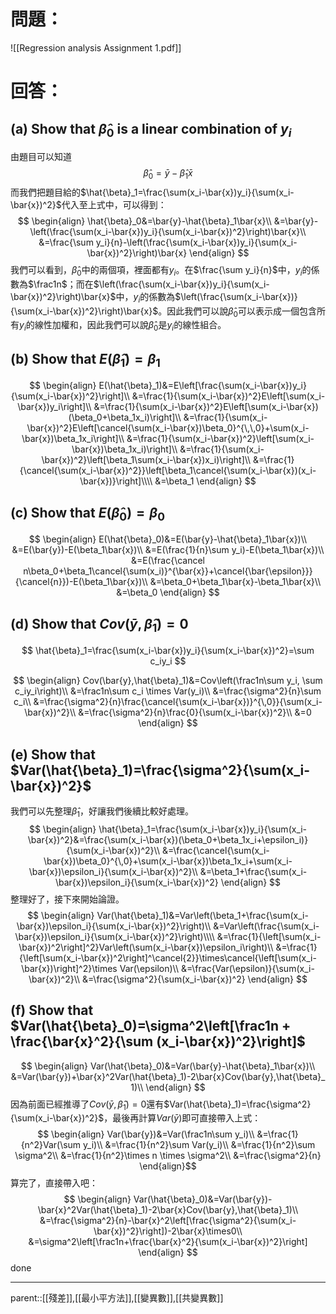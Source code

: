 # 問題：
![[Regression analysis Assignment 1.pdf]]
# 回答：
## (a) Show that $\hat{\beta}_0$ is a linear combination of $y_i$
由題目可以知道
$$
\hat{\beta}_0=\bar{y}-\hat{\beta}_1\bar{x}
$$
而我們把題目給的$\hat{\beta}_1=\frac{\sum(x_i-\bar{x})y_i}{\sum(x_i-\bar{x})^2}$代入至上式中，可以得到：
$$
\begin{align}
\hat{\beta}_0&=\bar{y}-\hat{\beta}_1\bar{x}\\
&=\bar{y}-\left(\frac{\sum(x_i-\bar{x})y_i}{\sum(x_i-\bar{x})^2}\right)\bar{x}\\
&=\frac{\sum y_i}{n}-\left(\frac{\sum(x_i-\bar{x})y_i}{\sum(x_i-\bar{x})^2}\right)\bar{x}
\end{align}
$$
我們可以看到，$\hat{\beta}_0$中的兩個項，裡面都有$y_i$。在$\frac{\sum y_i}{n}$中，$y_i$的係數為$\frac1n$；而在$\left(\frac{\sum(x_i-\bar{x})y_i}{\sum(x_i-\bar{x})^2}\right)\bar{x}$中，$y_i$的係數為$\left(\frac{\sum(x_i-\bar{x})}{\sum(x_i-\bar{x})^2}\right)\bar{x}$。因此我們可以說$\hat{\beta}_0$可以表示成一個包含所有$y_i$的線性加權和，因此我們可以說$\hat{\beta}_0$是$y_i$的線性組合。
## (b) Show that $E(\hat{\beta}_1)=\beta_1$
$$
\begin{align}
E(\hat{\beta}_1)&=E\left[\frac{\sum(x_i-\bar{x})y_i}{\sum(x_i-\bar{x})^2}\right]\\
&=\frac{1}{\sum(x_i-\bar{x})^2}E\left[\sum(x_i-\bar{x})y_i\right]\\
&=\frac{1}{\sum(x_i-\bar{x})^2}E\left[\sum(x_i-\bar{x})(\beta_0+\beta_1x_i)\right]\\
&=\frac{1}{\sum(x_i-\bar{x})^2}E\left[\cancel{\sum(x_i-\bar{x})\beta_0}^{\,\,0}+\sum(x_i-\bar{x})\beta_1x_i\right]\\
&=\frac{1}{\sum(x_i-\bar{x})^2}\left[\sum(x_i-\bar{x})\beta_1x_i)\right]\\
&=\frac{1}{\sum(x_i-\bar{x})^2}\left[\beta_1\sum(x_i-\bar{x})x_i)\right]\\
&=\frac{1}{\cancel{\sum(x_i-\bar{x})^2}}\left[\beta_1\cancel{\sum(x_i-\bar{x})(x_i-\bar{x})}\right]\\\\
&=\beta_1
\end{align}
$$
## (c) Show that $E(\hat{\beta}_0)=\beta_0$
$$
\begin{align}
E(\hat{\beta}_0)&=E(\bar{y}-\hat{\beta}_1\bar{x})\\
&=E(\bar{y})-E(\beta_1\bar{x})\\
&=E(\frac{1}{n}\sum y_i)-E(\beta_1\bar{x})\\
&=E(\frac{\cancel n\beta_0+\beta_1\cancel{\sum(x_i)}^{\bar{x}}+\cancel{\bar{\epsilon}}}{\cancel{n}})-E(\beta_1\bar{x})\\
&=\beta_0+\beta_1\bar{x}-\beta_1\bar{x}\\
&=\beta_0
\end{align}
$$
## (d) Show that $Cov(\bar{y},\hat{\beta}_1)=0$
$$
\hat{\beta}_1=\frac{\sum(x_i-\bar{x})y_i}{\sum(x_i-\bar{x})^2}=\sum c_iy_i
$$

$$
\begin{align}
Cov(\bar{y},\hat{\beta}_1)&=Cov\left(\frac1n\sum y_i, \sum c_iy_i\right)\\
&=\frac1n\sum c_i \times Var(y_i)\\
&=\frac{\sigma^2}{n}\sum c_i\\
&=\frac{\sigma^2}{n}\frac{\cancel{\sum(x_i-\bar{x})}^{\,0}}{\sum(x_i-\bar{x})^2}\\
&=\frac{\sigma^2}{n}\frac{0}{\sum(x_i-\bar{x})^2}\\
&=0
\end{align}
$$

## (e) Show that $Var(\hat{\beta}_1)=\frac{\sigma^2}{\sum(x_i-\bar{x})^2}$
我們可以先整理$\hat{\beta}_1$，好讓我們後續比較好處理。
$$
\begin{align}
\hat{\beta}_1=\frac{\sum(x_i-\bar{x})y_i}{\sum(x_i-\bar{x})^2}&=\frac{\sum(x_i-\bar{x})(\beta_0+\beta_1x_i+\epsilon_i)}{\sum(x_i-\bar{x})^2}\\
&=\frac{\cancel{\sum(x_i-\bar{x})\beta_0}^{\,0}+\sum(x_i-\bar{x})\beta_1x_i+\sum(x_i-\bar{x})\epsilon_i}{\sum(x_i-\bar{x})^2}\\
&=\beta_1+\frac{\sum(x_i-\bar{x})\epsilon_i}{\sum(x_i-\bar{x})^2}
\end{align}
$$
整理好了，接下來開始論證。
$$
\begin{align}
Var(\hat{\beta}_1)&=Var\left(\beta_1+\frac{\sum(x_i-\bar{x})\epsilon_i}{\sum(x_i-\bar{x})^2}\right)\\
&=Var\left(\frac{\sum(x_i-\bar{x})\epsilon_i}{\sum(x_i-\bar{x})^2}\right)\\\\
&=\frac{1}{\left[\sum(x_i-\bar{x})^2\right]^2}Var\left(\sum(x_i-\bar{x})\epsilon_i\right)\\
&=\frac{1}{\left[\sum(x_i-\bar{x})^2\right]^\cancel{2}}\times\cancel{\left[\sum(x_i-\bar{x})\right]^2}\times Var(\epsilon)\\
&=\frac{Var(\epsilon)}{\sum(x_i-\bar{x})^2}\\
&=\frac{\sigma^2}{\sum(x_i-\bar{x})^2}
\end{align}
$$
## (f) Show that $Var(\hat{\beta}_0)=\sigma^2\left[\frac1n + \frac{\bar{x}^2}{\sum (x_i-\bar{x})^2}\right]$
$$
\begin{align}
Var(\hat{\beta}_0)&=Var(\bar{y}-\hat{\beta}_1\bar{x})\\
&=Var(\bar{y})+\bar{x}^2Var(\hat{\beta}_1)-2\bar{x}Cov(\bar{y},\hat{\beta}_1)\\
\end{align}
$$
因為前面已經推導了$Cov(\bar{y},\hat{\beta}_1)=0$還有$Var(\hat{\beta}_1)=\frac{\sigma^2}{\sum(x_i-\bar{x})^2}$，最後再計算$Var(\bar{y})$即可直接帶入上式：
$$
\begin{align}
Var(\bar{y})&=Var(\frac1n\sum y_i)\\
&=\frac{1}{n^2}Var(\sum y_i)\\
&=\frac{1}{n^2}\sum Var(y_i)\\
&=\frac{1}{n^2}\sum \sigma^2\\
&=\frac{1}{n^2}\times n \times \sigma^2\\
&=\frac{\sigma^2}{n}
\end{align}$$
算完了，直接帶入吧：
$$
\begin{align}
Var(\hat{\beta}_0)&=Var(\bar{y})-\bar{x}^2Var(\hat{\beta}_1)-2\bar{x}Cov(\bar{y},\hat{\beta}_1)\\
&=\frac{\sigma^2}{n}-\bar{x}^2\left[\frac{\sigma^2}{\sum(x_i-\bar{x})^2}\right])-2\bar{x}\times0\\
&=\sigma^2\left[\frac1n+\frac{\bar{x}^2}{\sum(x_i-\bar{x})^2}\right]
\end{align}
$$
done
- - -
parent::[[殘差]],[[最小平方法]],[[變異數]],[[共變異數]]